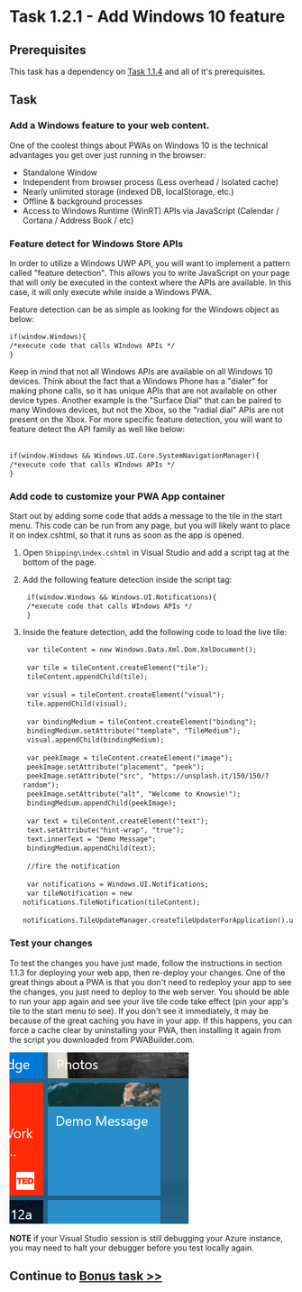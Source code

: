 # Task 1.2.1 - Add Windows 10 feature

## Prerequisites 

This task has a dependency on [Task 1.1.4](114_Test_App.md) and all of it's prerequisites.

## Task 

### Add a Windows feature to your web content.

 One of the coolest things about PWAs on Windows 10 is the technical advantages you get over just running in the browser:

- Standalone Window
- Independent from browser process (Less overhead / Isolated cache)
- Nearly unlimited storage (indexed DB, localStorage, etc.)
- Offline & background processes
- Access to Windows Runtime (WinRT) APIs via JavaScript (Calendar / Cortana / Address Book / etc)

### Feature detect for Windows Store APIs

In order to utilize a Windows UWP API, you will want to implement a pattern called "feature detection".  This allows you to write JavaScript on your page that will only be executed in the context where the APIs are available.  In this case, it will only execute while inside a Windows PWA.
  
Feature detection can be as simple as looking for the Windows object as below:

```
if(window.Windows){
/*execute code that calls WIndows APIs */
}

```

Keep in mind that not all Windows APIs are available on all Windows 10 devices.  Think about the fact that a Windows Phone has a "dialer" for making phone calls, so it has unique APIs that are not available on other device types.  Another example is the "Surface Dial" that can be paired to many Windows devices, but not the Xbox, so the "radial dial" APIs are not present on the Xbox.  For more specific feature detection, you will want to feature detect the API family as well like below:

```

if(window.Windows && Windows.UI.Core.SystemNavigationManager){
/*execute code that calls WIndows APIs */
}

```

### Add code to customize your PWA App container

Start out by adding some code that adds a message to the tile in the start menu.  This code can be run from any page, but you will likely want to place it on index.cshtml, so that it runs as soon as the app is opened. 

1. Open `Shipping\index.cshtml` in Visual Studio and add a script tag at the bottom of the page.

2. Add the following feature detection inside the script tag:

        if(window.Windows && Windows.UI.Notifications){
        /*execute code that calls WIndows APIs */
        }

3. Inside the feature detection, add the following code to load the live tile:

        var tileContent = new Windows.Data.Xml.Dom.XmlDocument();
         
        var tile = tileContent.createElement("tile");
        tileContent.appendChild(tile);
         
        var visual = tileContent.createElement("visual");
        tile.appendChild(visual);
         
        var bindingMedium = tileContent.createElement("binding");
        bindingMedium.setAttribute("template", "TileMedium");
        visual.appendChild(bindingMedium);
         
        var peekImage = tileContent.createElement("image");
        peekImage.setAttribute("placement", "peek");
        peekImage.setAttribute("src", "https://unsplash.it/150/150/?random");
        peekImage.setAttribute("alt", "Welcome to Knowsie!");
        bindingMedium.appendChild(peekImage);
         
        var text = tileContent.createElement("text");
        text.setAttribute("hint-wrap", "true");
        text.innerText = "Demo Message";
        bindingMedium.appendChild(text);

        //fire the notification

        var notifications = Windows.UI.Notifications;
        var tileNotification = new notifications.TileNotification(tileContent);
        notifications.TileUpdateManager.createTileUpdaterForApplication().update(tileNotification);

### Test your changes

To test the changes you have just made, follow the instructions in section 1.1.3 for deploying your web app, then re-deploy your changes.  One of the great things about a PWA is that you don't need to redeploy your app to see the changes, you just need to deploy to the web server.  You should be able to run your app again and see your live tile code take effect (pin your app's tile to the start menu to see).  If you don't see it immediately, it may be because of the great caching you have in your app. If this happens, you can force a cache clear by uninstalling your PWA, then installing it again from the script you downloaded from PWABuilder.com.

![see live tile](images/livetile.png)

**NOTE** if your Visual Studio session is still debugging your Azure instance, you may need to halt your debugger before you test locally again.

## Continue to [Bonus task >> ](122_BONUS-RenoFeatures.md)












